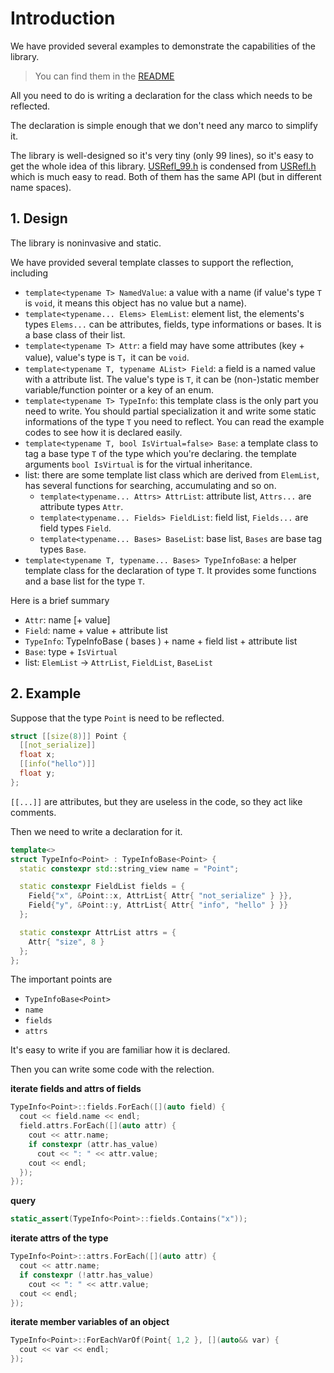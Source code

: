 # Introduction

We have provided several examples to demonstrate the capabilities of the library.

> You can find them in the [README](../README.md) 

All you need to do is writing a declaration for the class which needs to be reflected.

The declaration is simple enough that we don't need any marco to simplify it.

The library is well-designed so it's very tiny (only 99 lines), so it's easy to get the whole idea of this library. [USRefl_99.h](../include/USRefl_99.h) is condensed from  [USRefl.h](../include/USRefl.h) which is much easy to read. Both of them has the same API (but in different name spaces).

## 1. Design

The library is noninvasive and static.

We have provided several template classes to support the reflection, including

- `template<typename T> NamedValue`: a value with a name (if value's type `T` is `void`, it means this object has no value but a name).
- `template<typename... Elems> ElemList`: element list, the elements's types `Elems...` can be attributes, fields, type informations or bases. It is a base class of their list.
- `template<typename T> Attr`: a field may have some attributes (key + value), value's type is `T`，it can be `void`.
- `template<typename T, typename AList> Field`: a field is a named value with a attribute list. The value's type is `T`, it can be (non-)static member variable/function pointer or a key of an enum.
- `template<typename T> TypeInfo`: this template class is the only part you need to write. You should partial specialization it and write some static informations of the type `T` you need to reflect. You can read the example codes to see how it is declared easily.
- `template<typename T, bool IsVirtual=false> Base`: a template class to tag a base type `T` of the type which you're declaring. the template arguments `bool IsVirtual` is for the virtual inheritance.
- list: there are some template list class which are derived from `ElemList`, has several functions for searching, accumulating and so on.
  - `template<typename... Attrs> AttrList`: attribute list, `Attrs...` are attribute types `Attr`.
  - `template<typename... Fields> FieldList`: field list, `Fields...` are field types `Field`.
  - `template<typename... Bases> BaseList`: base list, `Bases` are base tag types `Base`.
- `template<typename T, typename... Bases> TypeInfoBase`: a helper template class for the declaration of type `T`. It provides some functions and a base list for the type `T`.

Here is a brief summary

- `Attr`: name [+ value]
- `Field`: name + value + attribute list
- `TypeInfo`: TypeInfoBase ( bases ) + name + field list + attribute list
- `Base`: type + `IsVirtual` 
- list: `ElemList` -> `AttrList`, `FieldList`, `BaseList` 

## 2. Example

Suppose that the type `Point` is need to be reflected.

```c++
struct [[size(8)]] Point {
  [[not_serialize]]
  float x;
  [[info("hello")]]
  float y;
};
```

`[[...]]` are attributes, but they are useless in the code, so they act like comments.

Then we need to write a declaration for it.

```c++
template<>
struct TypeInfo<Point> : TypeInfoBase<Point> {
  static constexpr std::string_view name = "Point";

  static constexpr FieldList fields = {
    Field{"x", &Point::x, AttrList{ Attr{ "not_serialize" } }},
    Field{"y", &Point::y, AttrList{ Attr{ "info", "hello" } }}
  };

  static constexpr AttrList attrs = {
    Attr{ "size", 8 }
  };
};
```

The important points are

- `TypeInfoBase<Point>` 
- `name` 
- `fields` 
- `attrs` 

It's easy to write if you are familiar how it is declared.

Then you can write some code with the relection.

**iterate fields and attrs of fields** 

```c++
TypeInfo<Point>::fields.ForEach([](auto field) {
  cout << field.name << endl;
  field.attrs.ForEach([](auto attr) {
    cout << attr.name;
    if constexpr (attr.has_value)
      cout << ": " << attr.value;
    cout << endl;
  });
});
```

**query** 

```c++
static_assert(TypeInfo<Point>::fields.Contains("x"));
```

**iterate attrs of the type** 

```c++
TypeInfo<Point>::attrs.ForEach([](auto attr) {
  cout << attr.name;
  if constexpr (!attr.has_value)
    cout << ": " << attr.value;
  cout << endl;
});
```

**iterate member variables of an object** 

```c++
TypeInfo<Point>::ForEachVarOf(Point{ 1,2 }, [](auto&& var) {
  cout << var << endl;
});
```

